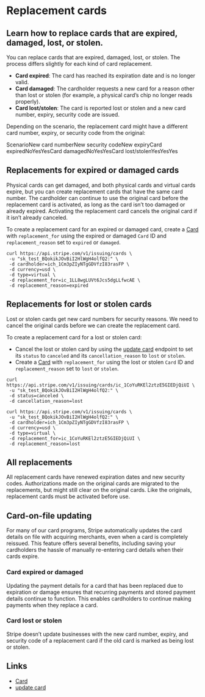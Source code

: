 # Replacement cards

## Learn how to replace cards that are expired, damaged, lost, or stolen.

You can replace cards that are expired, damaged, lost, or stolen. The process
differs slightly for each kind of card replacement.

- **Card expired**: The card has reached its expiration date and is no longer
valid.
- **Card damaged**: The cardholder requests a new card for a reason other than
lost or stolen (for example, a physical card’s chip no longer reads properly).
- **Card lost/stolen**: The card is reported lost or stolen and a new card
number, expiry, security code are issued.

Depending on the scenario, the replacement card might have a different card
number, expiry, or security code from the original:

ScenarioNew card numberNew security codeNew expiryCard expiredNoYesYesCard
damagedNoYesYesCard lost/stolenYesYesYes
## Replacements for expired or damaged cards

Physical cards can get damaged, and both physical cards and virtual cards
expire, but you can create replacement cards that have the same card number. The
cardholder can continue to use the original card before the replacement card is
activated, as long as the card isn’t too damaged or already expired. Activating
the replacement card cancels the original card if it isn’t already canceled.

To create a replacement card for an expired or damaged card, create a
[Card](https://docs.stripe.com/api#issuing_card_object) with `replacement_for`
using the expired or damaged `Card` ID and `replacement_reason` set to `expired`
or `damaged`.

```
curl https://api.stripe.com/v1/issuing/cards \
 -u "sk_test_BQokikJOvBiI2HlWgH4olfQ2:" \
 -d cardholder=ich_1Cm3pZIyNTgGDVfzI83rasFP \
 -d currency=usd \
 -d type=virtual \
 -d replacement_for=ic_1LL8wgLUVt6Jcs5dgLLfwcAE \
 -d replacement_reason=expired
```

## Replacements for lost or stolen cards

Lost or stolen cards get new card numbers for security reasons. We need to
cancel the original cards before we can create the replacement card.

To create a replacement card for a lost or stolen card:

- Cancel the lost or stolen card by using the [update
card](https://docs.stripe.com/api#update_issuing_card) endpoint to set its
`status` to `canceled` and its `cancellation_reason` to `lost` or `stolen`.
- Create a [Card](https://docs.stripe.com/api#issuing_card_object) with
`replacement_for` using the lost or stolen `Card` ID and `replacement_reason`
set to `lost` or `stolen`.

```
curl https://api.stripe.com/v1/issuing/cards/ic_1CoYuRKEl2ztzE5GIEDjQiUI \
 -u "sk_test_BQokikJOvBiI2HlWgH4olfQ2:" \
 -d status=canceled \
 -d cancellation_reason=lost
```

```
curl https://api.stripe.com/v1/issuing/cards \
 -u "sk_test_BQokikJOvBiI2HlWgH4olfQ2:" \
 -d cardholder=ich_1Cm3pZIyNTgGDVfzI83rasFP \
 -d currency=usd \
 -d type=virtual \
 -d replacement_for=ic_1CoYuRKEl2ztzE5GIEDjQiUI \
 -d replacement_reason=lost
```

## All replacements

All replacement cards have renewed expiration dates and new security codes.
Authorizations made on the original cards are migrated to the replacements, but
might still clear on the original cards. Like the originals, replacement cards
must be activated before use.

## Card-on-file updating

For many of our card programs, Stripe automatically updates the card details on
file with acquiring merchants, even when a card is completely reissued. This
feature offers several benefits, including saving your cardholders the hassle of
manually re-entering card details when their cards expire.

### Card expired or damaged

Updating the payment details for a card that has been replaced due to expiration
or damage ensures that recurring payments and stored payment details continue to
function. This enables cardholders to continue making payments when they replace
a card.

### Card lost or stolen

Stripe doesn’t update businesses with the new card number, expiry, and security
code of a replacement card if the old card is marked as being lost or stolen.

## Links

- [Card](https://docs.stripe.com/api#issuing_card_object)
- [update card](https://docs.stripe.com/api#update_issuing_card)